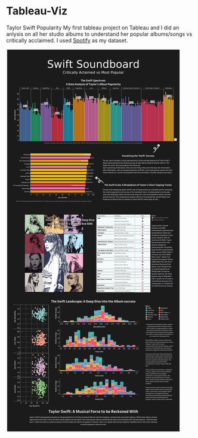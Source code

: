# Tableau-Viz
Taylor Swift Popularity 
My first tableau project on Tableau and I did an anlysis on all her studio albums to understand her popular albums/songs vs critically acclaimed. I used [Spotify](https://www.kaggle.com/datasets/jarredpriester/taylor-swift-spotify-dataset) as my dataset.

![Swift_Soundboard](Swift_Soundboard.png)

